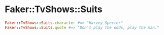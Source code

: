 # Faker::TvShows::Suits

```ruby
Faker::TvShows::Suits.character #=> "Harvey Specter"
Faker::TvShows::Suits.quote #=> "Don't play the odds, play the man."
```